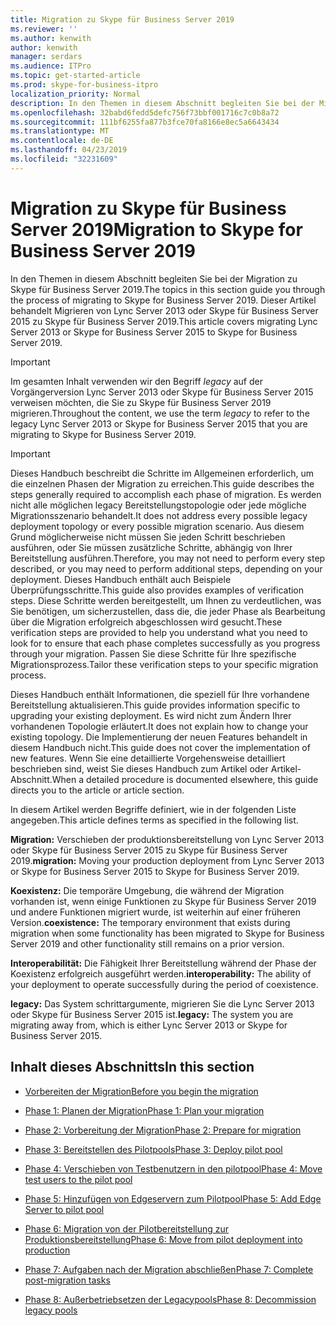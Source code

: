 ```yaml
---
title: Migration zu Skype für Business Server 2019
ms.reviewer: ''
ms.author: kenwith
author: kenwith
manager: serdars
ms.audience: ITPro
ms.topic: get-started-article
ms.prod: skype-for-business-itpro
localization_priority: Normal
description: In den Themen in diesem Abschnitt begleiten Sie bei der Migration zu Skype für Business Server 2019.
ms.openlocfilehash: 32babd6fedd5defc756f73bbf001716c7c0b8a72
ms.sourcegitcommit: 111bf6255fa877b3fce70fa8166e8ec5a6643434
ms.translationtype: MT
ms.contentlocale: de-DE
ms.lasthandoff: 04/23/2019
ms.locfileid: "32231609"
---
```

# <a name="migration-to-skype-for-business-server-2019"></a><span data-ttu-id="e6a0b-103">Migration zu Skype für Business Server 2019</span><span class="sxs-lookup"><span data-stu-id="e6a0b-103">Migration to Skype for Business Server 2019</span></span>

<span data-ttu-id="e6a0b-104">In den Themen in diesem Abschnitt begleiten Sie bei der Migration zu Skype für Business Server 2019.</span><span class="sxs-lookup"><span data-stu-id="e6a0b-104">The topics in this section guide you through the process of migrating to Skype for Business Server 2019.</span></span> <span data-ttu-id="e6a0b-105">Dieser Artikel behandelt Migrieren von Lync Server 2013 oder Skype für Business Server 2015 zu Skype für Business Server 2019.</span><span class="sxs-lookup"><span data-stu-id="e6a0b-105">This article covers migrating Lync Server 2013 or Skype for Business Server 2015 to Skype for Business Server 2019.</span></span>

> [!IMPORTANT]
> <span data-ttu-id="e6a0b-106">Im gesamten Inhalt verwenden wir den Begriff *legacy* auf der Vorgängerversion Lync Server 2013 oder Skype für Business Server 2015 verweisen möchten, die Sie zu Skype für Business Server 2019 migrieren.</span><span class="sxs-lookup"><span data-stu-id="e6a0b-106">Throughout the content, we use the term *legacy* to refer to the legacy Lync Server 2013 or Skype for Business Server 2015 that you are migrating to Skype for Business Server 2019.</span></span>
  
> [!IMPORTANT]
> <span data-ttu-id="e6a0b-107">Dieses Handbuch beschreibt die Schritte im Allgemeinen erforderlich, um die einzelnen Phasen der Migration zu erreichen.</span><span class="sxs-lookup"><span data-stu-id="e6a0b-107">This guide describes the steps generally required to accomplish each phase of migration.</span></span> <span data-ttu-id="e6a0b-108">Es werden nicht alle möglichen legacy Bereitstellungstopologie oder jede mögliche Migrationsszenario behandelt.</span><span class="sxs-lookup"><span data-stu-id="e6a0b-108">It does not address every possible legacy deployment topology or every possible migration scenario.</span></span> <span data-ttu-id="e6a0b-109">Aus diesem Grund möglicherweise nicht müssen Sie jeden Schritt beschrieben ausführen, oder Sie müssen zusätzliche Schritte, abhängig von Ihrer Bereitstellung ausführen.</span><span class="sxs-lookup"><span data-stu-id="e6a0b-109">Therefore, you may not need to perform every step described, or you may need to perform additional steps, depending on your deployment.</span></span> <span data-ttu-id="e6a0b-110">Dieses Handbuch enthält auch Beispiele Überprüfungsschritte.</span><span class="sxs-lookup"><span data-stu-id="e6a0b-110">This guide also provides examples of verification steps.</span></span> <span data-ttu-id="e6a0b-111">Diese Schritte werden bereitgestellt, um Ihnen zu verdeutlichen, was Sie benötigen, um sicherzustellen, dass die, die jeder Phase als Bearbeitung über die Migration erfolgreich abgeschlossen wird gesucht.</span><span class="sxs-lookup"><span data-stu-id="e6a0b-111">These verification steps are provided to help you understand what you need to look for to ensure that each phase completes successfully as you progress through your migration.</span></span> <span data-ttu-id="e6a0b-112">Passen Sie diese Schritte für Ihre spezifische Migrationsprozess.</span><span class="sxs-lookup"><span data-stu-id="e6a0b-112">Tailor these verification steps to your specific migration process.</span></span> 
  
<span data-ttu-id="e6a0b-113">Dieses Handbuch enthält Informationen, die speziell für Ihre vorhandene Bereitstellung aktualisieren.</span><span class="sxs-lookup"><span data-stu-id="e6a0b-113">This guide provides information specific to upgrading your existing deployment.</span></span> <span data-ttu-id="e6a0b-114">Es wird nicht zum Ändern Ihrer vorhandenen Topologie erläutert.</span><span class="sxs-lookup"><span data-stu-id="e6a0b-114">It does not explain how to change your existing topology.</span></span> <span data-ttu-id="e6a0b-115">Die Implementierung der neuen Features behandelt in diesem Handbuch nicht.</span><span class="sxs-lookup"><span data-stu-id="e6a0b-115">This guide does not cover the implementation of new features.</span></span> <span data-ttu-id="e6a0b-116">Wenn Sie eine detaillierte Vorgehensweise detailliert beschrieben sind, weist Sie dieses Handbuch zum Artikel oder Artikel-Abschnitt.</span><span class="sxs-lookup"><span data-stu-id="e6a0b-116">When a detailed procedure is documented elsewhere, this guide directs you to the article or article section.</span></span> 
  
<span data-ttu-id="e6a0b-117">In diesem Artikel werden Begriffe definiert, wie in der folgenden Liste angegeben.</span><span class="sxs-lookup"><span data-stu-id="e6a0b-117">This article defines terms as specified in the following list.</span></span>
  
<span data-ttu-id="e6a0b-118">**Migration:** Verschieben der produktionsbereitstellung von Lync Server 2013 oder Skype für Business Server 2015 zu Skype für Business Server 2019.</span><span class="sxs-lookup"><span data-stu-id="e6a0b-118">**migration:** Moving your production deployment from Lync Server 2013 or Skype for Business Server 2015 to Skype for Business Server 2019.</span></span>
    
<span data-ttu-id="e6a0b-119">**Koexistenz:** Die temporäre Umgebung, die während der Migration vorhanden ist, wenn einige Funktionen zu Skype für Business Server 2019 und andere Funktionen migriert wurde, ist weiterhin auf einer früheren Version.</span><span class="sxs-lookup"><span data-stu-id="e6a0b-119">**coexistence:** The temporary environment that exists during migration when some functionality has been migrated to Skype for Business Server 2019 and other functionality still remains on a prior version.</span></span>
    
<span data-ttu-id="e6a0b-120">**Interoperabilität:** Die Fähigkeit Ihrer Bereitstellung während der Phase der Koexistenz erfolgreich ausgeführt werden.</span><span class="sxs-lookup"><span data-stu-id="e6a0b-120">**interoperability:** The ability of your deployment to operate successfully during the period of coexistence.</span></span>

<span data-ttu-id="e6a0b-121">**legacy:** Das System schrittargumente, migrieren Sie die Lync Server 2013 oder Skype für Business Server 2015 ist.</span><span class="sxs-lookup"><span data-stu-id="e6a0b-121">**legacy:** The system you are migrating away from, which is either Lync Server 2013 or Skype for Business Server 2015.</span></span>
    
## <a name="in-this-section"></a><span data-ttu-id="e6a0b-122">Inhalt dieses Abschnitts</span><span class="sxs-lookup"><span data-stu-id="e6a0b-122">In this section</span></span>

- [<span data-ttu-id="e6a0b-123">Vorbereiten der Migration</span><span class="sxs-lookup"><span data-stu-id="e6a0b-123">Before you begin the migration</span></span>](before-you-begin-the-migration.md)
    
- [<span data-ttu-id="e6a0b-124">Phase 1: Planen der Migration</span><span class="sxs-lookup"><span data-stu-id="e6a0b-124">Phase 1: Plan your migration</span></span>](phase-1-plan-your-migration.md)
    
- [<span data-ttu-id="e6a0b-125">Phase 2: Vorbereitung der Migration</span><span class="sxs-lookup"><span data-stu-id="e6a0b-125">Phase 2: Prepare for migration</span></span>](phase-2-prepare-for-migration.md)
    
- [<span data-ttu-id="e6a0b-126">Phase 3: Bereitstellen des Pilotpools</span><span class="sxs-lookup"><span data-stu-id="e6a0b-126">Phase 3: Deploy pilot pool</span></span>](phase-3-deploy-pilot-pool.md)
    
- [<span data-ttu-id="e6a0b-127">Phase 4: Verschieben von Testbenutzern in den pilotpool</span><span class="sxs-lookup"><span data-stu-id="e6a0b-127">Phase 4: Move test users to the pilot pool</span></span>](phase-4-move-test-users-to-the-pilot-pool.md)
    
- [<span data-ttu-id="e6a0b-128">Phase 5: Hinzufügen von Edgeservern zum Pilotpool</span><span class="sxs-lookup"><span data-stu-id="e6a0b-128">Phase 5: Add Edge Server to pilot pool</span></span>](phase-5-add-edge-server-to-pilot-pool.md)
    
- [<span data-ttu-id="e6a0b-129">Phase 6: Migration von der Pilotbereitstellung zur Produktionsbereitstellung</span><span class="sxs-lookup"><span data-stu-id="e6a0b-129">Phase 6: Move from pilot deployment into production</span></span>](phase-6-move-from-pilot-deployment-into-production.md)
    
- [<span data-ttu-id="e6a0b-130">Phase 7: Aufgaben nach der Migration abschließen</span><span class="sxs-lookup"><span data-stu-id="e6a0b-130">Phase 7: Complete post-migration tasks</span></span>](phase-7-complete-post-migration-tasks.md)
    
- [<span data-ttu-id="e6a0b-131">Phase 8: Außerbetriebsetzen der Legacypools</span><span class="sxs-lookup"><span data-stu-id="e6a0b-131">Phase 8: Decommission legacy pools</span></span>](phase-8-decommission-legacy-pools.md)
    


